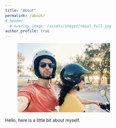 ```yaml
---
title: "About"
permalink: /about/
# header:
  # overlay_image: /assets/images/nepal_full.jpg
author_profile: true
---
```

<figure style="width: 300px" class="align-right">
  <a href="/assets/images/Greece 4 Wheeler.heic"><img src="/assets/images/Greece 4 Wheeler.heic"></a>
</figure>

Hello, here is a little bit about myself.
